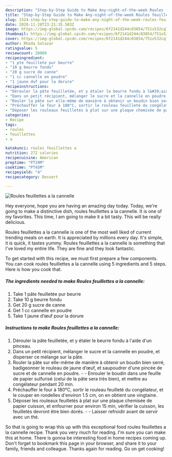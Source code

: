 ```yaml
---
description: "Step-by-Step Guide to Make Any-night-of-the-week Roules feuillettes a la cannelle"
title: "Step-by-Step Guide to Make Any-night-of-the-week Roules feuillettes a la cannelle"
slug: 1524-step-by-step-guide-to-make-any-night-of-the-week-roules-feuillettes-a-la-cannelle
date: 2020-11-28T23:21:35.503Z
image: https://img-global.cpcdn.com/recipes/6f2141d244c03854/751x532cq70/roules-feuillettes-a-la-cannelle-photo-principale-de-la-recette.jpg
thumbnail: https://img-global.cpcdn.com/recipes/6f2141d244c03854/751x532cq70/roules-feuillettes-a-la-cannelle-photo-principale-de-la-recette.jpg
cover: https://img-global.cpcdn.com/recipes/6f2141d244c03854/751x532cq70/roules-feuillettes-a-la-cannelle-photo-principale-de-la-recette.jpg
author: Rhoda Salazar
ratingvalue: 5
reviewcount: 28089
recipeingredient:
- "1 pte feuillete pur beurre"
- "10 g beurre fondu"
- "20 g sucre de canne"
- "1 cc cannelle en poudre"
- "1 jaune duf pour la dorure"
recipeinstructions:
- "Dérouler la pâte feuilletée, et y étaler le beurre fondu à l&#39;aide d&#39;un pinceau."
- "Dans un petit récipient, mélanger le sucre et la cannelle en poudre, et disperser ce mélange sur la pâte."
- "Rouler la pâte sur elle-même de manière à obtenir un boudin bien serré, badigeonner le rouleau de jaune d’œuf, et saupoudrer d&#39;une pincée de sucre et de cannelle en poudre.  Enrouler le boudin dans une feuille de papier sulfurisé (celui de la pâte sera très bien), et mettre au congélateur pendant 20 min."
- "Préchauffer le four à 180°C, sortir le rouleau feuilleté du congélateur, et le couper en rondelles d&#39;environ 1.5 cm, on en obtient une vingtaine."
- "Déposer les rouleaux feuilletés à plat sur une plaque chemisée de papier cuisson, et enfourner pour environ 15 min, vérifier la cuisson, les feuilletés devront être bien dorés.  Laisser refroidir avant de servir avec un thé."
categories:
- Recipe
tags:
- roules
- feuillettes
- a

katakunci: roules feuillettes a 
nutrition: 272 calories
recipecuisine: American
preptime: "PT19M"
cooktime: "PT45M"
recipeyield: "4"
recipecategory: Dessert

---
```



![Roules feuillettes a la cannelle](https://img-global.cpcdn.com/recipes/6f2141d244c03854/751x532cq70/roules-feuillettes-a-la-cannelle-photo-principale-de-la-recette.jpg)

Hey everyone, hope you are having an amazing day today. Today, we're going to make a distinctive dish, roules feuillettes a la cannelle. It is one of my favorites. This time, I am going to make it a bit tasty. This will be really delicious.



Roules feuillettes a la cannelle is one of the most well liked of current trending meals on earth. It is appreciated by millions every day. It's simple, it is quick, it tastes yummy. Roules feuillettes a la cannelle is something that I've loved my entire life. They are fine and they look fantastic.


To get started with this recipe, we must first prepare a few components. You can cook roules feuillettes a la cannelle using 5 ingredients and 5 steps. Here is how you cook that.

<!--inarticleads1-->

##### The ingredients needed to make Roules feuillettes a la cannelle:

1. Take 1 pâte feuilletée pur beurre
1. Take 10 g beurre fondu
1. Get 20 g sucre de canne
1. Get 1 cc cannelle en poudre
1. Take 1 jaune d’œuf pour la dorure




<!--inarticleads2-->

##### Instructions to make Roules feuillettes a la cannelle:

1. Dérouler la pâte feuilletée, et y étaler le beurre fondu à l&#39;aide d&#39;un pinceau.
1. Dans un petit récipient, mélanger le sucre et la cannelle en poudre, et disperser ce mélange sur la pâte.
1. Rouler la pâte sur elle-même de manière à obtenir un boudin bien serré, badigeonner le rouleau de jaune d’œuf, et saupoudrer d&#39;une pincée de sucre et de cannelle en poudre. -  - Enrouler le boudin dans une feuille de papier sulfurisé (celui de la pâte sera très bien), et mettre au congélateur pendant 20 min.
1. Préchauffer le four à 180°C, sortir le rouleau feuilleté du congélateur, et le couper en rondelles d&#39;environ 1.5 cm, on en obtient une vingtaine.
1. Déposer les rouleaux feuilletés à plat sur une plaque chemisée de papier cuisson, et enfourner pour environ 15 min, vérifier la cuisson, les feuilletés devront être bien dorés. -  - Laisser refroidir avant de servir avec un thé.




So that is going to wrap this up with this exceptional food roules feuillettes a la cannelle recipe. Thank you very much for reading. I'm sure you can make this at home. There is gonna be interesting food in home recipes coming up. Don't forget to bookmark this page in your browser, and share it to your family, friends and colleague. Thanks again for reading. Go on get cooking!
